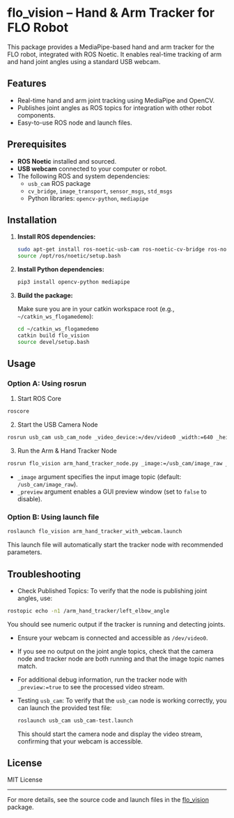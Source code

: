 # flo_vision – Hand & Arm Tracker for FLO Robot

This package provides a MediaPipe-based hand and arm tracker for the FLO robot, integrated with ROS Noetic. It enables real-time tracking of arm and hand joint angles using a standard USB webcam.

## Features

- Real-time hand and arm joint tracking using MediaPipe and OpenCV.
- Publishes joint angles as ROS topics for integration with other robot components.
- Easy-to-use ROS node and launch files.

## Prerequisites

- **ROS Noetic** installed and sourced.
- **USB webcam** connected to your computer or robot.
- The following ROS and system dependencies:
  - `usb_cam` ROS package
  - `cv_bridge`, `image_transport`, `sensor_msgs`, `std_msgs`
  - Python libraries: `opencv-python`, `mediapipe`

## Installation

1. **Install ROS dependencies:**

   ```sh
   sudo apt-get install ros-noetic-usb-cam ros-noetic-cv-bridge ros-noetic-image-transport ros-noetic-sensor-msgs ros-noetic-std-msgs
   source /opt/ros/noetic/setup.bash
   ```

2. **Install Python dependencies:**

   ```sh
   pip3 install opencv-python mediapipe
   ```

3. **Build the package:**

   Make sure you are in your catkin workspace root (e.g., `~/catkin_ws_flogamedemo`):

   ```sh
   cd ~/catkin_ws_flogamedemo
   catkin build flo_vision
   source devel/setup.bash
   ```

## Usage

### **Option A: Using rosrun**

1. Start ROS Core

```sh
roscore
```

2. Start the USB Camera Node

```sh
rosrun usb_cam usb_cam_node _video_device:=/dev/video0 _width:=640 _height:=480 _framerate:=30 _pixel_format:=yuyv image_raw:=/usb_cam/image_raw
```

3. Run the Arm & Hand Tracker Node

```sh
rosrun flo_vision arm_hand_tracker_node.py _image:=/usb_cam/image_raw _preview:=true
```

- `_image` argument specifies the input image topic (default: `/usb_cam/image_raw`).
- `_preview` argument enables a GUI preview window (set to `false` to disable).

### **Option B: Using launch file**

```sh
roslaunch flo_vision arm_hand_tracker_with_webcam.launch
```

This launch file will automatically start the tracker node with recommended parameters.


## Troubleshooting

- Check Published Topics: To verify that the node is publishing joint angles, use:

```sh
rostopic echo -n1 /arm_hand_tracker/left_elbow_angle
```

You should see numeric output if the tracker is running and detecting joints.

- Ensure your webcam is connected and accessible as `/dev/video0`.
- If you see no output on the joint angle topics, check that the camera node and tracker node are both running and that the image topic names match.
- For additional debug information, run the tracker node with `_preview:=true` to see the processed video stream.
- Testing `usb_cam`:
    To verify that the `usb_cam` node is working correctly, you can launch the provided test file:

    ```sh
    roslaunch usb_cam usb_cam-test.launch
    ```

    This should start the camera node and display the video stream, confirming that your webcam is accessible.


## License

MIT License

---

For more details, see the source code and launch files in the [flo_vision](flo_vision) package.